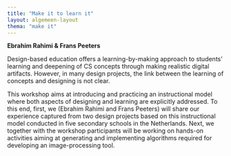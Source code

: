 ```yaml
---
title: "Make it to learn it"
layout: algemeen-layout
thema: "make it"
---
```


**Ebrahim Rahimi & Frans Peeters**

Design-based education offers a learning-by-making approach to students’ learning and deepening of CS concepts through making realistic digital artifacts.
However, in many design projects, the link between the learning of concepts and designing is not clear.

This workshop aims at introducing and practicing an instructional model where both aspects of designing and learning are explicitly addressed.
To this end, first, we (Ebrahim Rahimi and Frans Peeters) will share our experience captured from two design projects based on this instructional model conducted in five secondary schools in the Netherlands.
Next, we together with the workshop participants will be working on hands-on activities aiming at generating and implementing algorithms required for developing an image-processing tool.
